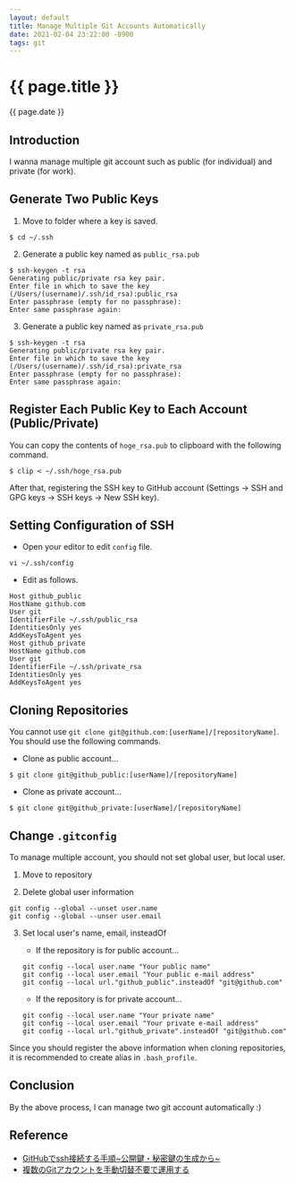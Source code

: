 ```yaml
---
layout: default
title: Manage Multiple Git Accounts Automatically
date: 2021-02-04 23:22:00 -0900
tags: git
---
```


# {{ page.title }}
{{ page.date }}
## Introduction
I wanna manage multiple git account such as public (for individual) and private (for work).

## Generate Two Public Keys
1. Move to folder where a key is saved.
```
$ cd ~/.ssh
```
2. Generate a public key named as `public_rsa.pub`
```
$ ssh-keygen -t rsa
Generating public/private rsa key pair.
Enter file in which to save the key (/Users/(username)/.ssh/id_rsa):public_rsa
Enter passphrase (empty for no passphrase):
Enter same passphrase again:
```
3. Generate a public key named as `private_rsa.pub`
```
$ ssh-keygen -t rsa
Generating public/private rsa key pair.
Enter file in which to save the key (/Users/(username)/.ssh/id_rsa):private_rsa
Enter passphrase (empty for no passphrase):
Enter same passphrase again:
```

## Register Each Public Key to Each Account (Public/Private)
You can copy the contents of `hoge_rsa.pub` to clipboard with the following command.
```
$ clip < ~/.ssh/hoge_rsa.pub
```
After that, registering the SSH key to GitHub account (Settings -> SSH and GPG keys -> SSH keys -> New SSH key).

## Setting Configuration of SSH
- Open your editor to edit `config` file.
```
vi ~/.ssh/config
```

- Edit as follows.
```
Host github_public
HostName github.com
User git
IdentifierFile ~/.ssh/public_rsa
IdentitiesOnly yes
AddKeysToAgent yes
Host github_private
HostName github.com
User git
IdentifierFile ~/.ssh/private_rsa
IdentitiesOnly yes
AddKeysToAgent yes
```

## Cloning Repositories
You cannot use `git clone git@github.com:[userName]/[repositoryName]`. You should use the following commands.
- Clone as public account...
```
$ git clone git@github_public:[userName]/[repositoryName]
```

- Clone as private account...
```
$ git clone git@github_private:[userName]/[repositoryName]
```

## Change `.gitconfig`
To manage multiple account, you should not set global user, but local user.
1. Move to repository

2. Delete global user information
```
git config --global --unset user.name
git config --global --unser user.email
```

3. Set local user's name, email, insteadOf
    - If the repository is for public account...
    ```
    git config --local user.name "Your public name"
    git config --local user.email "Your public e-mail address"
    git config --local url."github_public".insteadOf "git@github.com"
    ```

    - If the repository is for private account...
    ```
    git config --local user.name "Your private name"
    git config --local user.email "Your private e-mail address"
    git config --local url."github_private".insteadOf "git@github.com"
    ```

Since you should register the above information when cloning repositories, it is recommended to create alias in `.bash_profile`.

## Conclusion
By the above process, I can manage two git account automatically :)

## Reference
- [GitHubでssh接続する手順~公開鍵・秘密鍵の生成から~](https://qiita.com/shizuma/items/2b2f873a0034839e47ce)
- [複数のGitアカウントを手動切替不要で運用する](https://qiita.com/KeyMama/items/f9291bb125ee94b52b78)